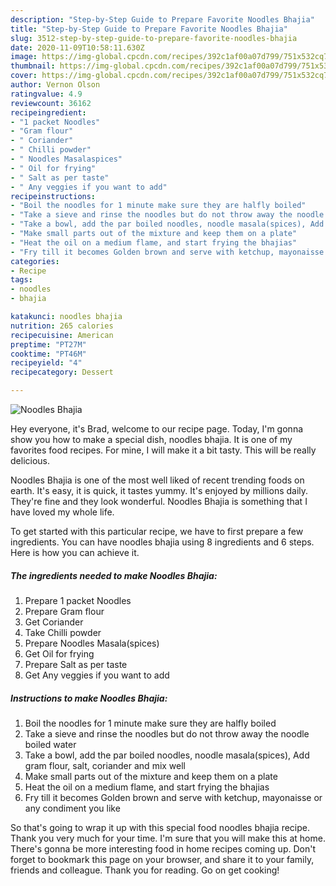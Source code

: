 ```yaml
---
description: "Step-by-Step Guide to Prepare Favorite Noodles Bhajia"
title: "Step-by-Step Guide to Prepare Favorite Noodles Bhajia"
slug: 3512-step-by-step-guide-to-prepare-favorite-noodles-bhajia
date: 2020-11-09T10:58:11.630Z
image: https://img-global.cpcdn.com/recipes/392c1af00a07d799/751x532cq70/noodles-bhajia-recipe-main-photo.jpg
thumbnail: https://img-global.cpcdn.com/recipes/392c1af00a07d799/751x532cq70/noodles-bhajia-recipe-main-photo.jpg
cover: https://img-global.cpcdn.com/recipes/392c1af00a07d799/751x532cq70/noodles-bhajia-recipe-main-photo.jpg
author: Vernon Olson
ratingvalue: 4.9
reviewcount: 36162
recipeingredient:
- "1 packet Noodles"
- "Gram flour"
- " Coriander"
- " Chilli powder"
- " Noodles Masalaspices"
- " Oil for frying"
- " Salt as per taste"
- " Any veggies if you want to add"
recipeinstructions:
- "Boil the noodles for 1 minute make sure they are halfly boiled"
- "Take a sieve and rinse the noodles but do not throw away the noodle boiled water"
- "Take a bowl, add the par boiled noodles, noodle masala(spices), Add gram flour, salt, coriander and mix well"
- "Make small parts out of the mixture and keep them on a plate"
- "Heat the oil on a medium flame, and start frying the bhajias"
- "Fry till it becomes Golden brown and serve with ketchup, mayonaisse or any condiment you like"
categories:
- Recipe
tags:
- noodles
- bhajia

katakunci: noodles bhajia 
nutrition: 265 calories
recipecuisine: American
preptime: "PT27M"
cooktime: "PT46M"
recipeyield: "4"
recipecategory: Dessert

---
```



![Noodles Bhajia](https://img-global.cpcdn.com/recipes/392c1af00a07d799/751x532cq70/noodles-bhajia-recipe-main-photo.jpg)

Hey everyone, it's Brad, welcome to our recipe page. Today, I'm gonna show you how to make a special dish, noodles bhajia. It is one of my favorites food recipes. For mine, I will make it a bit tasty. This will be really delicious.

Noodles Bhajia is one of the most well liked of recent trending foods on earth. It's easy, it is quick, it tastes yummy. It's enjoyed by millions daily. They're fine and they look wonderful. Noodles Bhajia is something that I have loved my whole life.




To get started with this particular recipe, we have to first prepare a few ingredients. You can have noodles bhajia using 8 ingredients and 6 steps. Here is how you can achieve it.

<!--inarticleads1-->

##### The ingredients needed to make Noodles Bhajia:

1. Prepare 1 packet Noodles
1. Prepare Gram flour
1. Get  Coriander
1. Take  Chilli powder
1. Prepare  Noodles Masala(spices)
1. Get  Oil for frying
1. Prepare  Salt as per taste
1. Get  Any veggies if you want to add




<!--inarticleads2-->

##### Instructions to make Noodles Bhajia:

1. Boil the noodles for 1 minute make sure they are halfly boiled
1. Take a sieve and rinse the noodles but do not throw away the noodle boiled water
1. Take a bowl, add the par boiled noodles, noodle masala(spices), Add gram flour, salt, coriander and mix well
1. Make small parts out of the mixture and keep them on a plate
1. Heat the oil on a medium flame, and start frying the bhajias
1. Fry till it becomes Golden brown and serve with ketchup, mayonaisse or any condiment you like




So that's going to wrap it up with this special food noodles bhajia recipe. Thank you very much for your time. I'm sure that you will make this at home. There's gonna be more interesting food in home recipes coming up. Don't forget to bookmark this page on your browser, and share it to your family, friends and colleague. Thank you for reading. Go on get cooking!
